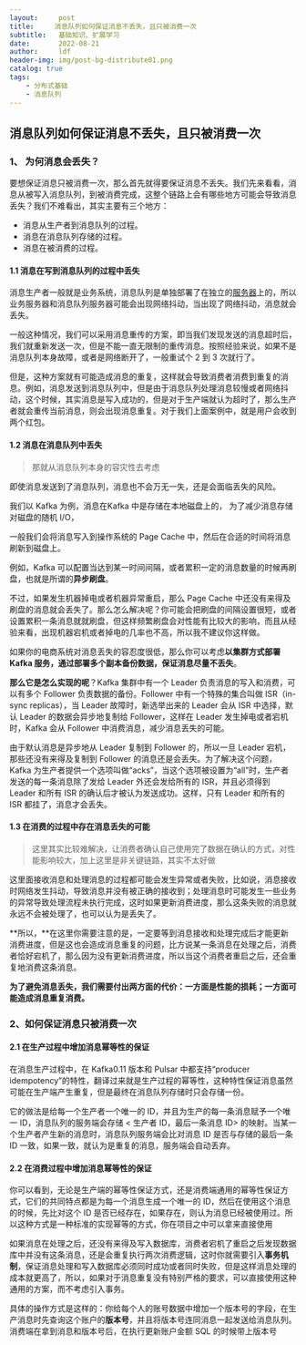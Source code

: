 ```yaml
---
layout:     post
title:     消息队列如何保证消息不丢失，且只被消费一次
subtitle:   基础知识、扩展学习
date:       2022-08-21
author:     ldf
header-img: img/post-bg-distribute01.png
catalog: true
tags:
    - 分布式基础
    - 消息队列
---
```


## 消息队列如何保证消息不丢失，且只被消费一次



### 1、 为何消息会丢失？

要想保证消息只被消费一次，那么首先就得要保证消息不丢失。我们先来看看，消息从被写入消息队列，到被消费完成，这整个链路上会有哪些地方可能会导致消息丢失？我们不难看出，其实主要有三个地方：

- 消息从生产者到消息队列的过程。
- 消息在消息队列存储的过程。
- 消息在被消费的过程。

#### 1.1 消息在写到消息队列的过程中丢失

消息生产者一般就是业务系统，消息队列是单独部署了在独立的[服务器](https://cloud.tencent.com/product/cvm?from=10680)上的，所以业务服务器和消息队列服务器可能会出现网络抖动，当出现了网络抖动，消息就会丢失。

一般这种情况，我们可以采用消息重传的方案，即当我们发现发送的消息超时后，我们就重新发送一次，但是不能一直无限制的重传消息。按照经验来说，如果不是消息队列本身故障，或者是网络断开了，一般重试个 2 到 3 次就行了。

但是，这种方案就有可能造成消息的重复，这样就会导致消费者消费到重复的消息。例如，消息发送到消息队列中，但是由于消息队列处理消息较慢或者网络抖动，这个时候，其实消息是写入成功的，但是对于生产端就认为超时了，那么生产者就会重传当前消息，则会出现消息重复。对于我们上面案例中，就是用户会收到两个红包。

#### 1.2 消息在消息队列中丢失

> 那就从消息队列本身的容灾性去考虑

即使消息发送到了消息队列，消息也不会万无一失，还是会面临丢失的风险。

我们以 Kafka 为例，消息在Kafka 中是存储在本地磁盘上的， 为了减少消息存储对磁盘的随机 I/O，

一般我们会将消息写入到操作系统的 Page Cache 中，然后在合适的时间将消息刷新到磁盘上。

例如，Kafka 可以配置当达到某一时间间隔，或者累积一定的消息数量的时候再刷盘，也就是所谓的**异步刷盘**。

不过，如果发生机器掉电或者机器异常重启，那么 Page Cache 中还没有来得及刷盘的消息就会丢失了。那么怎么解决呢？你可能会把刷盘的间隔设置很短，或者设置累积一条消息就就刷盘，但这样频繁刷盘会对性能有比较大的影响，而且从经验来看，出现机器宕机或者掉电的几率也不高，所以我不建议你这样做。

如果你的电商系统对消息丢失的容忍度很低，那么你可以考虑**以集群方式部署 Kafka 服务，通过部署多个副本备份数据，保证消息尽量不丢失**。

**那么它是怎么实现的呢**？Kafka 集群中有一个 Leader 负责消息的写入和消费，可以有多个 Follower 负责数据的备份。Follower 中有一个特殊的集合叫做 ISR（in-sync replicas），当 Leader 故障时，新选举出来的 Leader 会从 ISR 中选择，默认 Leader 的数据会异步地复制给 Follower，这样在 Leader 发生掉电或者宕机时，Kafka 会从 Follower 中消费消息，减少消息丢失的可能。

由于默认消息是异步地从 Leader 复制到 Follower 的，所以一旦 Leader 宕机，那些还没有来得及复制到 Follower 的消息还是会丢失。为了解决这个问题，Kafka 为生产者提供一个选项叫做“acks”，当这个选项被设置为“all”时，生产者发送的每一条消息除了发给 Leader 外还会发给所有的 ISR，并且必须得到 Leader 和所有 ISR 的确认后才被认为发送成功。这样，只有 Leader 和所有的 ISR 都挂了，消息才会丢失。

#### 1.3 在消费的过程中存在消息丢失的可能

> 这里其实比较难解决，让消费者确认自己使用完了数据在确认的方式，对性能影响较大，加上这里是非关键链路，其实不太好做

这里面接收消息和处理消息的过程都可能会发生异常或者失败，比如说，消息接收时网络发生抖动，导致消息并没有被正确的接收到；处理消息时可能发生一些业务的异常导致处理流程未执行完成，这时如果更新消费进度，那么这条失败的消息就永远不会被处理了，也可以认为是丢失了。

**所以，**在这里你需要注意的是，一定要等到消息接收和处理完成后才能更新消费进度，但是这也会造成消息重复的问题，比方说某一条消息在处理之后，消费者恰好宕机了，那么因为没有更新消费进度，所以当这个消费者重启之后，还会重复地消费这条消息。

**为了避免消息丢失，我们需要付出两方面的代价：一方面是性能的损耗；一方面可能造成消息重复消费。**

### 2、如何保证消息只被消费一次

#### 2.1 在生产过程中增加消息幂等性的保证

在消息生产过程中，在 Kafka0.11 版本和 Pulsar 中都支持“producer idempotency”的特性，翻译过来就是生产过程的幂等性，这种特性保证消息虽然可能在生产端产生重复，但是最终在消息队列存储时只会存储一份。

它的做法是给每一个生产者一个唯一的 ID，并且为生产的每一条消息赋予一个唯一 ID，消息队列的服务端会存储 < 生产者 ID，最后一条消息 ID> 的映射。当某一个生产者产生新的消息时，消息队列服务端会比对消息 ID 是否与存储的最后一条 ID 一致，如果一致，就认为是重复的消息，服务端会自动丢弃。



#### 2.2 在消费过程中增加消息幂等性的保证

你可以看到，无论是生产端的幂等性保证方式，还是消费端通用的幂等性保证方式，它们的共同特点都是为每一个消息生成一个唯一的 ID，然后在使用这个消息的时候，先比对这个 ID 是否已经存在，如果存在，则认为消息已经被使用过。所以这种方式是一种标准的实现幂等的方式，你在项目之中可以拿来直接使用

如果消息在处理之后，还没有来得及写入数据库，消费者宕机了重启之后发现数据库中并没有这条消息，还是会重复执行两次消费逻辑，这时你就需要引入**事务机制**，保证消息处理和写入数据库必须同时成功或者同时失败，但是这样消息处理的成本就更高了，所以，如果对于消息重复没有特别严格的要求，可以直接使用这种通用的方案，而不考虑引入事务。

具体的操作方式是这样的：你给每个人的账号数据中增加一个版本号的字段，在生产消息时先查询这个账户的**版本号**，并且将版本号连同消息一起发送给消息队列。消费端在拿到消息和版本号后，在执行更新账户金额 SQL 的时候带上版本号